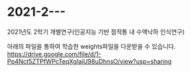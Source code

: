# 2021-2---
2021년도 2학기 개별연구(인공지능 기반 점적통 내 수액낙하 인식연구)

아래의 파일을 통하여 학습한 weights파일을 다운받을 수 있습니다.
https://drive.google.com/file/d/1-Pp4Nct5ZTPfWPcTeqXgIajU98uDhnsO/view?usp=sharing
